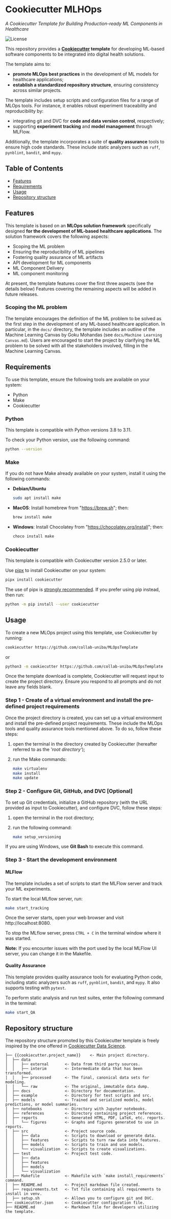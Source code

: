 # Cookiecutter MLHOps

*A Cookiecutter Template for Building Production-ready ML Components in Healthcare*

![License](https://img.shields.io/badge/license-CC--BY--NC%204.0-blue)

This repository provides a **[Cookiecutter](https://www.cookiecutter.io) template** for developing ML-based software components to be integrated into digital health solutions.

The template aims to:

- **promote MLOps best practices** in the development of ML models for healthcare applications;
- **establish a standardized repository structure**, ensuring consistency across similar projects.

The template includes setup scripts and configuration files for a range of MLOps tools.
For instance, it enables robust experiment traceability and reproducibility by:

- integrating git and DVC for **code and data version control**, respectively;
- supporting **experiment tracking** and **model management** through MLFlow.

Additionally, the template incorporates a suite of **quality assurance** tools to ensure high code standards. These include static analyzers such as `ruff`, `pynblint`, `bandit`, and `mypy`.

## Table of Contents

- [Features](#features)
- [Requirements](#requirements)
- [Usage](#usage)
- [Repository structure](#repository-structure)

## Features

This template is based on an **MLOps solution framework** specifically designed **for the development of ML-based healthcare applications**.
The solution framework covers the following aspects:

- Scoping the ML problem
- Ensuring the reproducibility of ML pipelines
- Fostering quality assurance of ML artifacts
- API development for ML components
- ML Component Delivery
- ML component monitoring

At present, the template features cover the first three aspects (see the details below)
Features covering the remaining aspects will be added in future releases.

### Scoping the ML problem

The template encourages the definition of the ML problem to be solved as the first step in the development of any ML-based healthcare application.
In particular, in the `docs/` directory, the template includes an outline of the Machine Learning Canvas by Goku Mohandas (see `docs/Machine Learning Canvas.md`). Users are encouraged to start the project by clarifying the ML problem to be solved with all the stakeholders involved, filling in the Machine Learning Canvas.

## Requirements

To use this template, ensure the following tools are available on your system:

- Python
- Make
- Cookiecutter

### Python

This template is compatible with Python versions 3.8 to 3.11.

To check your Python version, use the following command:

 ``` bash
 python --version
 ```

### Make

If you do not have Make already available on your system, install it using the following commands:

- **Debian/Ubuntu**

  ``` bash
  sudo apt install make
  ```

- **MacOS**: Install homebrew from "https://brew.sh"; then:

  ``` bash
  brew install make
  ```

- **Windows**: Install Chocolatey from "https://chocolatey.org/install"; then:

  ``` bash
  choco install make
  ```

### Cookiecutter

This template is compatible with Cookiecutter version 2.5.0 or later.

Use [pipx](https://github.com/pypa/pipx) to install Cookiecutter on your system:

``` bash
pipx install cookiecutter
```

The use of pipx is [strongly recommended](https://cookiecutter.readthedocs.io/en/stable/README.html#installation). If you prefer using pip instead, then run:

```bash
python -m pip install --user cookiecutter
```


## Usage

To create a new MLOps project using this template, use Cookiecutter by running:

``` bash
cookiecutter https://github.com/collab-uniba/MLOpsTemplate
```

or

``` bash
python3 -m cookiecutter https://github.com/collab-uniba/MLOpsTemplate
```

Once the template download is complete, Cookiecutter will request input to create the project directory. Ensure you respond to all prompts and do not leave any fields blank.

### Step 1 - Create of a virtual environment and install the pre-defined project requirements

Once the project directory is created, you can set up a virtual environment and install the pre-defined project requirements.
These include the MLOps tools and quality assurance tools mentioned above.
To do so, follow these steps:

1. open the terminal in the directory created by Cookiecutter (hereafter referred to as the *'root directory'*);
2. run the Make commands:

   ``` bash
   make virtualenv
   make install
   make update
   ```

### Step 2 - Configure Git, GitHub, and DVC [Optional]

To set up Git credentials, initialize a GitHub repository (with the URL provided as input to Cookiecutter), and configure DVC, follow these steps:

1. open the terminal in the root directory;
2. run the following command:

   ``` bash
   make setup_versioning
   ```

If you are using Windows, use **Git Bash** to execute this command.


### Step 3 - Start the development environment

#### MLFlow

The template includes a set of scripts to start the MLFlow server and track your ML experiments.

To start the local MLflow server, run:

``` bash
make start_tracking
```

Once the server starts, open your web browser and visit http://localhost:8080.

To stop the MLflow server, press `CTRL + C` in the terminal window where it was started.

**Note:** If you encounter issues with the port used by the local MLFlow UI server, you can change it in the Makefile.

#### Quality Assurance

This template provides quality assurance tools for evaluating Python code, including static analyzers such as `ruff`, `pynblint`, `bandit`, and `mypy`. It also supports testing with `pytest`.

To perform static analysis and run test suites, enter the following command in the terminal:

```bash
make start_QA
```

## Repository structure

The repository structure promoted by this Cookiecutter template is freely inspired by the one offered in [Cookiecutter Data Science](https://cookiecutter-data-science.drivendata.org).

```text
├── {{cookiecutter.project_name}}    <- Main project directory.
│  ├── data
│  │   ├── external       <- Data from third party sources.
│  │   ├── interim        <- Intermediate data that has been transformed.
│  │   ├── processed      <- The final, canonical data sets for modeling.
│  │   └── raw            <- The original, immutable data dump.
│  ├── docs               <- Directory for documentation.
│  ├── example            <- Directory for test scripts and src.
│  ├── models             <- Trained and serialized models, model predictions, or model summaries.
│  ├── notebooks          <- Directory with Jupyter notebooks.
│  ├── references         <- Directory containing project references.
│  ├── reports            <- Generated HTML, PDF, LaTeX, etc. reports.
│  │   └── figures        <- Graphs and figures generated to use in reports.
│  ├── src                <- Project source code.
│  │   ├── data           <- Scripts to download or generate data.
│  │   ├── features       <- Scripts to turn raw data into features.
│  │   ├── models         <- Scripts to train and use models.
│  │   └── visualization  <- Scripts to create visualizations.
│  ├── test               <- Project test code.
│  │   ├── data
│  │   ├── features
│  │   ├── models
│  │   └── visualization
│  ├── Makefile           <- Makefile with `make install_requirements` command.
│  ├── README.md          <- Project markdown file created.
│  ├── requirements.txt   <- Txt file containing all requirements to install in venv.
│  ├── setup.sh           <- Allows you to configure git and DVC.
├── cookiecutter.json     <- Cookiecutter configuration file.
├── README.md             <- Markdown file for developers utilizing the template.
```

